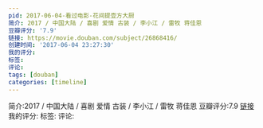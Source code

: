 ```yaml
---
pid: 2017-06-04-看过电影-花间提壶方大厨
简介: 2017 / 中国大陆 / 喜剧 爱情 古装 / 李小江 / 雷牧 蒋佳恩
豆瓣评分: '7.9'
链接: https://movie.douban.com/subject/26868416/
创建时间: '2017-06-04 23:27:30'
我的评分:
标签:
评论:
tags: [douban]
categories: [timeline]
---
```

简介:2017 / 中国大陆 / 喜剧 爱情 古装 / 李小江 / 雷牧 蒋佳恩
豆瓣评分:7.9
[链接](https://movie.douban.com/subject/26868416/)
我的评分:
标签:
评论:
